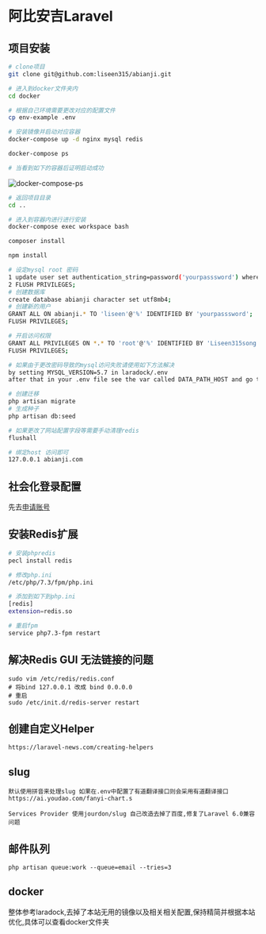 # 阿比安吉Laravel

## 项目安装

```bash
# clone项目
git clone git@github.com:liseen315/abianji.git

# 进入到docker文件夹内
cd docker

# 根据自己环境需要更改对应的配置文件
cp env-example .env

# 安装镜像并启动对应容器
docker-compose up -d nginx mysql redis

docker-compose ps

# 当看到如下的容器后证明启动成功

```

![docker-compose-ps](https://res.cloudinary.com/dnakxpzhj/image/upload/v1578288147/blog/docker-container.jpg)

```bash
# 返回项目目录
cd ..

# 进入到容器内进行进行安装
docker-compose exec workspace bash

composer install

npm install

# 设定mysql root 密码
1 update user set authentication_string=password('yourpasssword') where user='root';
2 FLUSH PRIVILEGES;
# 创建数据库
create database abianji character set utf8mb4;
# 创建新的用户
GRANT ALL ON abianji.* TO 'liseen'@'%' IDENTIFIED BY 'yourpasssword';
FLUSH PRIVILEGES;

# 开启访问权限
GRANT ALL PRIVILEGES ON *.* TO 'root'@'%' IDENTIFIED BY 'Liseen315song' WITH GRANT OPTION;
FLUSH PRIVILEGES;

# 如果由于更改密码导致的mysql访问失败请使用如下方法解决
by setting MYSQL_VERSION=5.7 in laradock/.env
after that in your .env file see the var called DATA_PATH_HOST and go to that folder, after that delete the mysql folder there and then do the docker-compose build --no-cache mysql and then docker-compose up -d mysql

# 创建迁移
php artisan migrate
# 生成种子
php artisan db:seed

# 如果更改了网站配置字段等需要手动清理redis
flushall

# 绑定host 访问即可
127.0.0.1 abianji.com
```

## 社会化登录配置

先去[申请账号](https://github.com/settings/applications/new)

## 安装Redis扩展

```bash
# 安装phpredis
pecl install redis

# 修改php.ini
/etc/php/7.3/fpm/php.ini

# 添加到如下到php.ini
[redis]
extension=redis.so

# 重启fpm
service php7.3-fpm restart
```

## 解决Redis GUI 无法链接的问题

```$xslt
sudo vim /etc/redis/redis.conf
# 将bind 127.0.0.1 改成 bind 0.0.0.0
# 重启
sudo /etc/init.d/redis-server restart
```

## 创建自定义Helper

```
https://laravel-news.com/creating-helpers
```

## slug

```
默认使用拼音来处理slug 如果在.env中配置了有道翻译接口则会采用有道翻译接口
https://ai.youdao.com/fanyi-chart.s

Services Provider 使用jourdon/slug 自己改造去掉了百度,修复了Laravel 6.0兼容问题
```

## 邮件队列

```
php artisan queue:work --queue=email --tries=3
```

## docker

整体参考laradock,去掉了本站无用的镜像以及相关相关配置,保持精简并根据本站优化,具体可以查看docker文件夹
